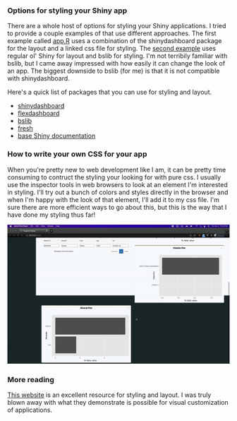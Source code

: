 ### Options for styling your Shiny app

There are a whole host of options for styling your Shiny applications. I tried to provide a couple examples of that use different approaches. The first example called [app.R](app.R) uses a combination of the shinydashboard package for the layout and a linked css file for styling. The [second example](app_BSlib.R) uses regular ol' Shiny for layout and bslib for styling. I'm not terribily familiar with bslib, but I came away impressed with how easily it can change the look of an app. The biggest downside to bslib (for me) is that it is not compatible with shinydashboard.

Here's a quick list of packages that you can use for styling and layout.

- [shinydashboard](https://rstudio.github.io/shinydashboard/)
- [flexdashboard](https://pkgs.rstudio.com/flexdashboard/)
- [bslib](https://rstudio.github.io/bslib/)
- [fresh](https://github.com/dreamRs/fresh)
- [base Shiny documentation](https://shiny.rstudio.com/articles/layout-guide.html)

### How to write your own CSS for your app
When you're pretty new to web development like I am, it can be pretty time consuming to contruct the styling your looking for with pure css. I usually use the inspector tools in web browsers to look at an element I'm interested in styling. I'll try out a bunch of colors and styles directly in the browser and when I'm happy with the look of that element, I'll add it to my css file. I'm sure there are more efficient ways to go about this, but this is the way that I have done my styling thus far!

![There was a gif here. Oops.](images/inspector_ex.gif)

### More reading

[This website](https://unleash-shiny.rinterface.com/index.html) is an excellent resource for styling and layout. I was truly blown away with what they demonstrate is possible for visual customization of applications. 
